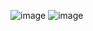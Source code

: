 ![image](https://github.com/dxtaner/MyWorkspace/assets/44675799/7f62325c-be15-4f6a-9abf-5fa957e76ea3)
![image](https://github.com/dxtaner/MyWorkspace/assets/44675799/20164e7a-045e-4039-a8cc-7e61ee3a28af)
